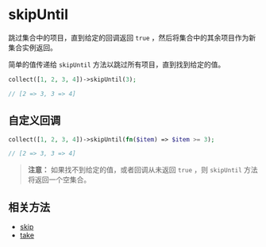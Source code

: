 # skipUntil

跳过集合中的项目，直到给定的回调返回 `true` ，然后将集合中的其余项目作为新集合实例返回。

简单的值传递给 `skipUntil` 方法以跳过所有项目，直到找到给定的值。

```php
collect([1, 2, 3, 4])->skipUntil(3);

// [2 => 3, 3 => 4]
```

## 自定义回调

```php
collect([1, 2, 3, 4])->skipUntil(fn($item) => $item >= 3);

// [2 => 3, 3 => 4]
```

> **注意：** 如果找不到给定的值，或者回调从未返回 `true` ，则 `skipUntil` 方法将返回一个空集合。

## 相关方法

- [skip](skip.md)
- [take](take.md)